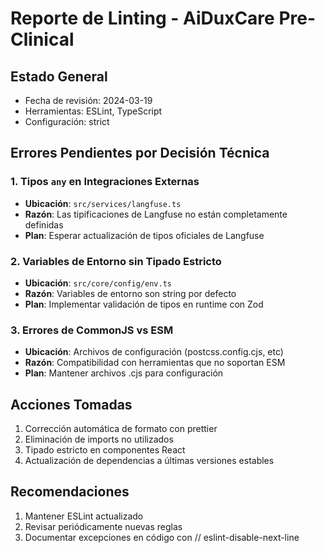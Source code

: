 # Reporte de Linting - AiDuxCare Pre-Clinical

## Estado General
- Fecha de revisión: 2024-03-19
- Herramientas: ESLint, TypeScript
- Configuración: strict

## Errores Pendientes por Decisión Técnica

### 1. Tipos `any` en Integraciones Externas
- **Ubicación**: `src/services/langfuse.ts`
- **Razón**: Las tipificaciones de Langfuse no están completamente definidas
- **Plan**: Esperar actualización de tipos oficiales de Langfuse

### 2. Variables de Entorno sin Tipado Estricto
- **Ubicación**: `src/core/config/env.ts`
- **Razón**: Variables de entorno son string por defecto
- **Plan**: Implementar validación de tipos en runtime con Zod

### 3. Errores de CommonJS vs ESM
- **Ubicación**: Archivos de configuración (postcss.config.cjs, etc)
- **Razón**: Compatibilidad con herramientas que no soportan ESM
- **Plan**: Mantener archivos .cjs para configuración

## Acciones Tomadas
1. Corrección automática de formato con prettier
2. Eliminación de imports no utilizados
3. Tipado estricto en componentes React
4. Actualización de dependencias a últimas versiones estables

## Recomendaciones
1. Mantener ESLint actualizado
2. Revisar periódicamente nuevas reglas
3. Documentar excepciones en código con // eslint-disable-next-line 